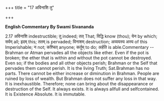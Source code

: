 +++
title = "17 अविनाशि तु"

+++






**English Commentary By Swami Sivananda**

2.17 अविनाशि indestructible; तु indeed; तत् That; विद्धि know (thou);
येन by which; सर्वम् all; इदम् this; ततम् is pervaded; विनाशम्
destruction; अव्ययस्य अस्य of this Imperishable; न not; कश्चित् anyone;
कर्तुम् to do; अर्हति is able.Commentary -- Brahman or Atman pervades
all the objects like ether. Even if the pot is broken; the ether that is
within and without the pot cannot be destroyed. Even so; if the bodies
and all other objects perish; Brahman or the Self that pervades them
cannot perish. It is the living Truth; Sat.Brahman has no parts. There
cannot be either increase or diminution in Brahman. People are ruined by
loss of wealth. But Brahman does not suffer any loss in that way. It is
inexhaustible. Therefore; none can bring about the disappearance or
destruction of the Self. It always exists. It is always allfull and
selfcontained. It is Existence Absolute. It is immutable.

